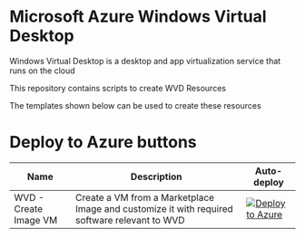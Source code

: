 # Microsoft Azure Windows Virtual Desktop

Windows Virtual Desktop is a desktop and app virtualization service that runs on the cloud

This repository contains scripts to create WVD Resources

The templates shown below can be used to create these resources

# Deploy to Azure buttons

Name | Description   | Auto-deploy   |
-----| ------------- |--------------- | 
| WVD - Create Image VM | Create a VM from a Marketplace Image and customize it with required software relevant to WVD | [![Deploy to Azure](https://aka.ms/deploytoazurebutton)](https://portal.azure.com/#create/Microsoft.Template/uri/https%3A%2F%2Fraw.githubusercontent.com%2FBistech%2FAzure%2Fmaster%2FWVD%2FImage%2Fdeploy.json)
